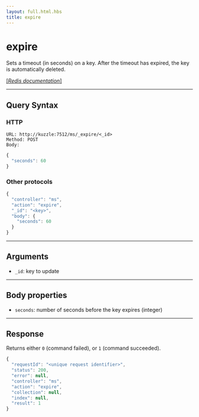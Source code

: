 ```yaml
---
layout: full.html.hbs
title: expire
---
```


# expire

<SinceBadge version="1.0.0" />

Sets a timeout (in seconds) on a key. After the timeout has expired, the key is automatically deleted.

[[_Redis documentation_]](https://redis.io/commands/expire)

---

## Query Syntax

### HTTP

```http
URL: http://kuzzle:7512/ms/_expire/<_id>
Method: POST
Body:
```

```js
{
  "seconds": 60
}
```

### Other protocols

```js
{
  "controller": "ms",
  "action": "expire",
  "_id": "<key>",
  "body": {
    "seconds": 60
  }
}
```

---

## Arguments

- `_id`: key to update

---

## Body properties

- `seconds`: number of seconds before the key expires (integer)

---

## Response

Returns either `0` (command failed), or `1` (command succeeded).

```javascript
{
  "requestId": "<unique request identifier>",
  "status": 200,
  "error": null,
  "controller": "ms",
  "action": "expire",
  "collection": null,
  "index": null,
  "result": 1
}
```
